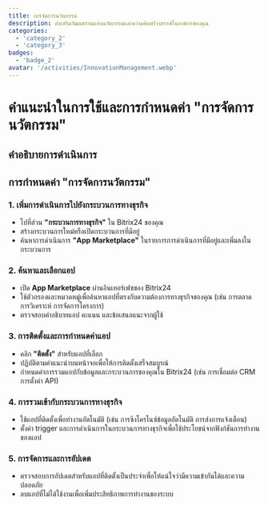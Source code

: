 ```yaml
---
title: การจัดการนวัตกรรม
description: ส่งเสริมวัฒนธรรมแห่งนวัตกรรมและความคิดสร้างสรรค์ในองค์กรของคุณ
categories: 
  - 'category_2'
  - 'category_3'
badges:
  - 'badge_2'
avatar: '/activities/InnovationManagement.webp'
---
```

# คำแนะนำในการใช้และการกำหนดค่า "การจัดการนวัตกรรม"

## คำอธิบายการดำเนินการ

## **การกำหนดค่า "การจัดการนวัตกรรม"**

### 1. เพิ่มการดำเนินการไปยังกระบวนการทางธุรกิจ
- ไปที่ส่วน **"กระบวนการทางธุรกิจ"** ใน Bitrix24 ของคุณ
- สร้างกระบวนการใหม่หรือเปิดกระบวนการที่มีอยู่
- ค้นหาการดำเนินการ **"App Marketplace"** ในรายการการดำเนินการที่มีอยู่และเพิ่มลงในกระบวนการ

### 2. ค้นหาและเลือกแอป
- เปิด **App Marketplace** ผ่านอินเทอร์เฟซของ Bitrix24
- ใช้ตัวกรองและหมวดหมู่เพื่อค้นหาแอปที่ตรงกับความต้องการทางธุรกิจของคุณ (เช่น การตลาด การวิเคราะห์ การจัดการโครงการ)
- ตรวจสอบคำอธิบายแอป คะแนน และข้อเสนอแนะจากผู้ใช้

### 3. การติดตั้งและการกำหนดค่าแอป
- คลิก **"ติดตั้ง"** สำหรับแอปที่เลือก
- ปฏิบัติตามคำแนะนำบนหน้าจอเพื่อให้การติดตั้งเสร็จสมบูรณ์
- กำหนดค่าการรวมแอปกับข้อมูลและกระบวนการของคุณใน Bitrix24 (เช่น การเชื่อมต่อ CRM การตั้งค่า API)

### 4. การรวมเข้ากับกระบวนการทางธุรกิจ
- ใช้แอปที่ติดตั้งเพื่อทำงานอัตโนมัติ (เช่น การซิงโครไนซ์ข้อมูลอัตโนมัติ การส่งการแจ้งเตือน)
- ตั้งค่า trigger และการดำเนินการในกระบวนการทางธุรกิจเพื่อใช้ประโยชน์จากฟังก์ชันการทำงานของแอป

### 5. การจัดการและการอัปเดต
- ตรวจสอบการอัปเดตสำหรับแอปที่ติดตั้งเป็นประจำเพื่อให้แน่ใจว่ามีความเข้ากันได้และความปลอดภัย
- ลบแอปที่ไม่ได้ใช้งานเพื่อเพิ่มประสิทธิภาพการทำงานของระบบ